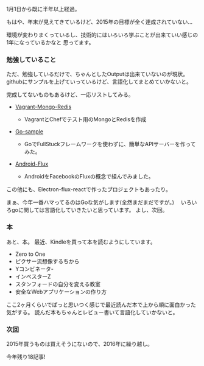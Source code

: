 1月1日から既に半年以上経過。

もはや、年末が見えてきているけど、2015年の目標が全く達成されていない…

環境が変わりまくっているし、技術的にはいろいろ学ぶことが出来ていい感じの1年になっているかなと
思ってます。

### 勉強していること

ただ、勉強しているだけで、ちゃんとしたOutputは出来ていないのが現状。
githubにサンプルを上げていっているけど、言語化してまとめていかないと。

完成してないものもあるけど、一応リストしてみる。

- [Vagrant-Mongo-Redis](https://github.com/shuse2/vagrant-mongo-redis)
  - VagrantとChefでテスト用のMongoとRedisを作成

- [Go-sample](https://github.com/shuse2/go-sample)
  - GoでFullStuckフレームワークを使わずに、簡単なAPIサーバーを作ってみた。

- [Android-Flux](https://github.com/shuse2/AndroidFluxSample)
  - AndroidをFacebookのFluxの概念で組んでみました。

この他にも、Electron-flux-reactで作ったプロジェクトもあったり。

まぁ、今年一番ハマってるのはGoな気がします(全然まだまだですが。)　
いろいろgoに関しては言語化していきたいと思っています。
よし、次回。


### 本
あと、本。
最近、Kindleを買って本を読むようにしています。

- Zero to One
- ピクサー流想像するちから
- Yコンビネータ-
- インベスターZ
- スタンフォードの自分を変える教室
- 安全なWebアプリケーションの作り方

ここ2ヶ月くらいでぱっと思いつく感じで最近読んだ本で上から順に面白かった気がする。
読んだ本もちゃんとレビュー書いて言語化していかないと。


### 次回
2015年買うものは買えそうにないので、2016年に繰り越し。

今年残り18記事!
